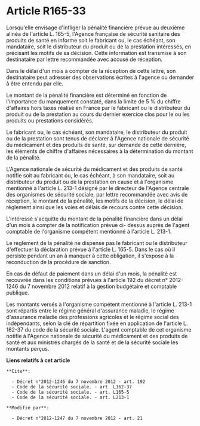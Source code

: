 # Article R165-33

Lorsqu'elle envisage d'infliger la pénalité financière prévue au deuxième alinéa de l'article L. 165-5, l'Agence française de
sécurité sanitaire des produits de santé en informe soit le fabricant ou, le cas échéant, son mandataire, soit le
distributeur du produit ou de la prestation intéressés, en précisant les motifs de sa décision. Cette information est
transmise à son destinataire par lettre recommandée avec accusé de réception. 

Dans le délai d'un mois à compter de la réception de cette lettre, son destinataire peut adresser des observations écrites à
l'agence ou demander à être entendu par elle. 

Le montant de la pénalité financière est déterminé en fonction de l'importance du manquement constaté, dans la limite de 5 %
du chiffre d'affaires hors taxes réalisé en France par le fabricant ou le distributeur du produit ou de la prestation au
cours du dernier exercice clos pour le ou les produits ou prestations considérés. 

Le fabricant ou, le cas échéant, son mandataire, le distributeur du produit ou de la prestation sont tenus de déclarer à
l'Agence nationale de sécurité du médicament et des produits de santé, sur demande de cette dernière, les éléments de chiffre
d'affaires nécessaires à la détermination du montant de la pénalité. 

L'Agence nationale de sécurité du médicament et des produits de santé notifie soit au fabricant ou, le cas échéant, à son
mandataire, soit au distributeur du produit ou de la prestation en cause et à l'organisme mentionné à l'article L. 213-1
désigné par le directeur de l'Agence centrale des organismes de sécurité sociale, par lettre recommandée avec avis de
réception, le montant de la pénalité, les motifs de la décision, le délai de règlement ainsi que les voies et délais de
recours contre cette décision. 

L'intéressé s'acquitte du montant de la pénalité financière dans un délai d'un mois à compter de la notification prévue ci-
dessus auprès de l'agent comptable de l'organisme compétent mentionné à l'article L. 213-1. 

Le règlement de la pénalité ne dispense pas le fabricant ou le distributeur d'effectuer la déclaration prévue à l'article L.
165-5. Dans le cas où il persiste pendant un an à manquer à cette obligation, il s'expose à la reconduction de la procédure
de sanction. 

En cas de défaut de paiement dans un délai d'un mois, la pénalité est recouvrée dans les conditions prévues à l'article 192
du décret n° 2012-1246 du 7 novembre 2012 relatif à la gestion budgétaire et comptable publique. 

Les montants versés à l'organisme compétent mentionné à l'article L. 213-1 sont répartis entre le régime général d'assurance
maladie, le régime d'assurance maladie des professions agricoles et le régime social des indépendants, selon la clé de
répartition fixée en application de l'article L. 162-37 du code de la sécurité sociale. L'agent comptable de cet organisme
notifie à l'Agence nationale de sécurité du médicament et des produits de santé et aux ministres chargés de la santé et de la
sécurité sociale les montants perçus.

**Liens relatifs à cet article**

	**Cite**:

	  - Décret n°2012-1246 du 7 novembre 2012 - art. 192
	  - Code de la sécurité sociale. - art. L162-37
	  - Code de la sécurité sociale. - art. L165-5
	  - Code de la sécurité sociale. - art. L213-1

	**Modifié par**:

	  - Décret n°2012-1247 du 7 novembre 2012 - art. 21
